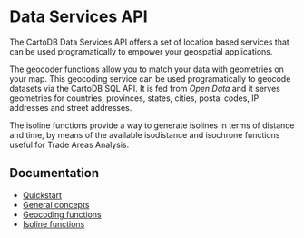 # Data Services API

The CartoDB Data Services API offers a set of location based services that can be used programatically to empower your geospatial applications.

The geocoder functions allow you to match your data with geometries on your map. This geocoding service can be used programatically to geocode datasets via the CartoDB SQL API. It is fed from _Open Data_ and it serves geometries for countries, provinces, states, cities, postal codes, IP addresses and street addresses.

The isoline functions provide a way to generate isolines in terms of distance and time, by means of the available isodistance and isochrone functions useful for Trade Areas Analysis.

## Documentation

* [Quickstart](quickstart.md)
* [General concepts](general_concepts.md)
* [Geocoding functions](geocoding_functions.md)
* [Isoline functions](isoline_functions.md)

